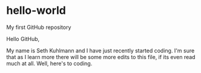 # hello-world
My first GitHub repository

Hello GitHub, 

My name is Seth Kuhlmann and I have just recently started coding. 
I'm sure that as I learn more there will be some more edits to this 
file, if its even read much at all. Well, here's to coding. 
